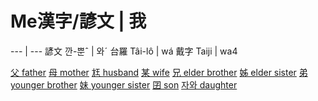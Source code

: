 # Me漢字/諺文 | 我
--- | ---
諺文 깐-뿐ˆ | 와ˊ
台羅 Tâi-lô | wá
戴字 Taiji | wa4


[父 father](member2.md)
[母 mother](member3.md)
[尪 husband](member17.md)
[某 wife](member18.md)
[兄 elder brother](member4.md)
[姊 elder sister](member5.md)
[弟 younger brother](member6.md)
[妹 younger sister](member7.md)
[囝 son](member19.md)
[자와 daughter](member20.md)
